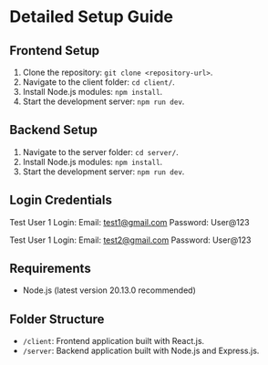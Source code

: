 # Detailed Setup Guide

## Frontend Setup

1. Clone the repository: `git clone <repository-url>`.
2. Navigate to the client folder: `cd client/`.
3. Install Node.js modules: `npm install`.
4. Start the development server: `npm run dev`.

## Backend Setup

1. Navigate to the server folder: `cd server/`.
2. Install Node.js modules: `npm install`.
3. Start the development server: `npm run dev`.

## Login Credentials

Test User 1 Login:
Email: test1@gmail.com
Password: User@123

Test User 1 Login:
Email: test2@gmail.com
Password: User@123

## Requirements

- Node.js (latest version 20.13.0 recommended)

## Folder Structure

- `/client`: Frontend application built with React.js.
- `/server`: Backend application built with Node.js and Express.js.
